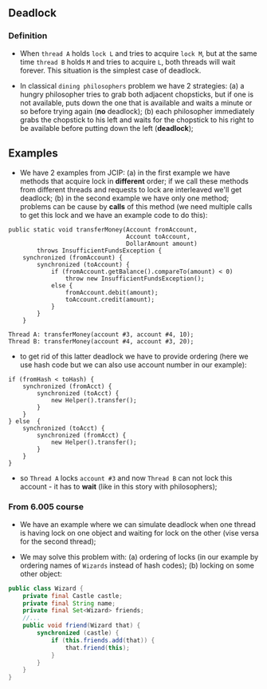 ## Deadlock

### Definition
* When `thread A` holds `lock L` and tries to acquire `lock M`, but at the same 
time `thread B` holds `M` and tries to acquire `L`, both threads will wait forever. 
This situation is the simplest case of deadlock.

* In classical `dining philosophers` problem we have 2 strategies: (a) a hungry 
philosopher tries to grab both adjacent chopsticks, but if one is not available, 
puts down the one that is available and waits a minute or so before trying again
(**no** deadlock); (b) each philosopher immediately grabs the chopstick to his left 
and waits for the chopstick to his right to be available before putting down 
the left (**deadlock**);

## Examples
* We have 2 examples from JCIP: (a) in the first example we have methods that 
acquire lock in **different** order; if we call these methods from different 
threads and requests to lock are interleaved we'll get deadlock; (b) in the second
example we have only one method; problems can be cause by **calls** of this method
(we need multiple calls to get this lock and we have an example code to do this):
```
public static void transferMoney(Account fromAccount,
                                 Account toAccount,
                                 DollarAmount amount)
        throws InsufficientFundsException {
    synchronized (fromAccount) {
        synchronized (toAccount) {
            if (fromAccount.getBalance().compareTo(amount) < 0)
                throw new InsufficientFundsException();
            else {
                fromAccount.debit(amount);
                toAccount.credit(amount);
            }
        }
    }
    
Thread A: transferMoney(account #3, account #4, 10);
Thread B: transferMoney(account #4, account #3, 20);
```
* to get rid of this latter deadlock we have to provide ordering (here we use
hash code but we can also use account number in our example):
```
if (fromHash < toHash) { 
    synchronized (fromAcct) {
        synchronized (toAcct) {
            new Helper().transfer();
        } 
    }
} else  { 
    synchronized (toAcct) {
        synchronized (fromAcct) { 
            new Helper().transfer();
        } 
    }
}
```
* so `Thread A` locks `account #3` and now `Thread B` can not lock this account - 
it has to **wait** (like in this story with philosophers);

### From 6.005 course
* We have an example where we can simulate deadlock when one thread is having lock
on one object and waiting for lock on the other (vise versa for the second thread);

* We may solve this problem with: (a) ordering of locks (in our example by ordering 
names of `Wizards` instead of hash codes); (b) locking on some other object:

```java
public class Wizard {
    private final Castle castle;
    private final String name;
    private final Set<Wizard> friends;
    //...
    public void friend(Wizard that) {
        synchronized (castle) {
            if (this.friends.add(that)) {
                that.friend(this);
            }
        }
    }
}
```












